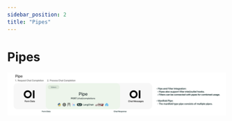 ```yaml
---
sidebar_position: 2
title: "Pipes"
---
```


# Pipes


<p align="center">
  <a href="#">
    <img src="/static/img/pipelines/pipes.png" alt="Pipe Workflow" />
  </a>
</p>